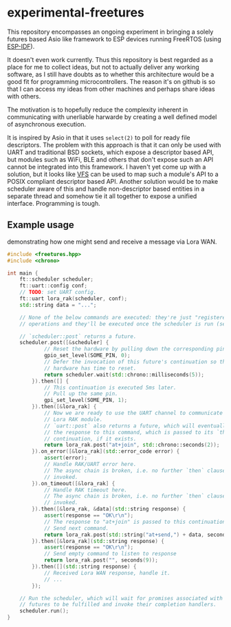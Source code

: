 # experimental-freetures

This repository encompasses an ongoing experiment in bringing a solely futures based Asio like framework to ESP devices running FreeRTOS (using [ESP-IDF](https://github.com/espressif/esp-idf)).

It doesn't even work currently. Thus this repository is best regarded as a place for me to collect ideas, but not to actually deliver any working software, as I still have doubts as to whether this architecture would be a good fit for programming microcontrollers. The reason it's on github is so that I can access my ideas from other machines and perhaps share ideas with others.

The motivation is to hopefully reduce the complexity inherent in communicating with unerliable harwarde by creating a well defined model of asynchronous execution.

It is inspired by Asio in that it uses `select(2)` to poll for ready file descriptors. The problem with this approach is that it can only be used with UART and traditional BSD sockets, which expose a descriptor based API, but modules such as WiFi, BLE and others that don't expose such an API cannot be integrated into this framework.
I haven't yet come up with a solution, but it looks like [VFS](https://github.com/espressif/esp-idf/tree/master/components/vfs) can be used to map such a module's API to a POSIX compliant descriptor based API. Another solution would be to make scheduler aware of this and handle non-descriptor based entities in a separate thread and somehow tie it all together to expose a unified interface.
Programming is tough.

## Example usage

demonstrating how one might send and receive a message via Lora WAN.

```c++
#include <freetures.hpp>
#include <chrono>

int main {
    ft::scheduler scheduler;
    ft::uart::config conf;
    // TODO: set UART config.
    ft::uart lora_rak(scheduler, conf);
    std::string data = "...";

    // None of the below commands are executed: they're just "registered" as
    // operations and they'll be executed once the scheduler is run (see below).

    // `scheduler::post` returns a future.
    scheduler.post([&scheduler] {
            // Reset the hardware by pulling down the corresponding pin.
            gpio_set_level(SOME_PIN, 0);
            // Defer the invocation of this future's continuation so that the
            // hardware has time to reset.
            return scheduler.wait(std::chrono::milliseconds(5));
        }).then([] {
            // This continuation is executed 5ms later.
            // Pull up the same pin.
            gpi_set_level(SOME_PIN, 1);
        }).then([&lora_rak] {
            // Now we are ready to use the UART channel to communicate with the
            // Lora RAK module.
            // `uart::post` also returns a future, which will eventually contain
            // the response to this command, which is passed to its `then`
            // continuation, if it exists.
            return lora_rak.post("at+join", std::chrono::seconds(2));
        }).on_error([&lora_rak](std::error_code error) {
            assert(error);
            // Handle RAK/UART error here.
            // The async chain is broken, i.e. no further `then` clauses are
            // invoked.
        }).on_timeout([&lora_rak] {
            // Handle RAK timeout here.
            // The async chain is broken, i.e. no further `then` clauses are
            // invoked.
        }).then([&lora_rak, &data](std::string response) {
            assert(response == "OK\r\n");
            // The response to "at+join" is passed to this continuation.
            // Send next command.
            return lora_rak.post(std::string("at+send,") + data, seconds(1));
        }).then([&lora_rak](std::string response) {
            assert(response == "OK\r\n");
            // Send empty command to listen to response
            return lora_rak.post("", seconds(9));
        }).then([](std::string response) {
            // Received Lora WAN response, handle it.
            // ...
        });

    // Run the scheduler, which will wait for promises associated with the above
    // futures to be fulfilled and invoke their completion handlers.
    scheduler.run();
}
```
